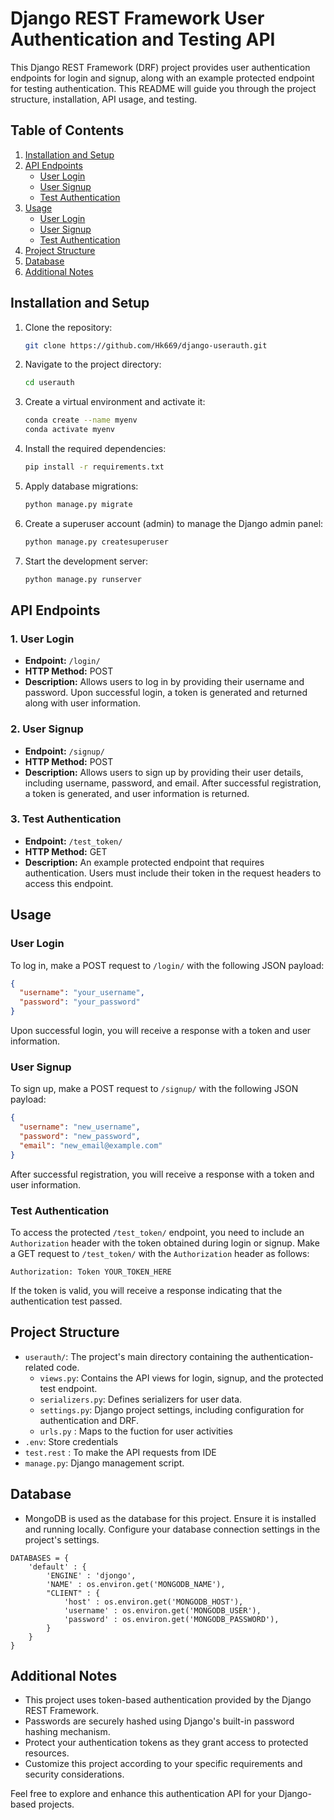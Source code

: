 # Django REST Framework User Authentication and Testing API

This Django REST Framework (DRF) project provides user authentication endpoints for login and signup, along with an example protected endpoint for testing authentication. This README will guide you through the project structure, installation, API usage, and testing.

## Table of Contents

1. [Installation and Setup](#installation-and-setup)
2. [API Endpoints](#api-endpoints)
    - [User Login](#1-user-login)
    - [User Signup](#2-user-signup)
    - [Test Authentication](#3-test-authentication)
3. [Usage](#usage)
    - [User Login](#user-login)
    - [User Signup](#user-signup)
    - [Test Authentication](#test-authentication)
4. [Project Structure](#project-structure)
5. [Database](#database)
5. [Additional Notes](#additional-notes)

## Installation and Setup

1. Clone the repository:

   ```bash
   git clone https://github.com/Hk669/django-userauth.git
   ```

2. Navigate to the project directory:

   ```bash
   cd userauth
   ```

3. Create a virtual environment and activate it:

   ```bash
   conda create --name myenv
   conda activate myenv
   ```

4. Install the required dependencies:

   ```bash
   pip install -r requirements.txt
   ```

5. Apply database migrations:

   ```bash
   python manage.py migrate
   ```

6. Create a superuser account (admin) to manage the Django admin panel:

   ```bash
   python manage.py createsuperuser
   ```

7. Start the development server:

   ```bash
   python manage.py runserver
   ```

## API Endpoints

### 1. User Login

- **Endpoint:** `/login/`
- **HTTP Method:** POST
- **Description:** Allows users to log in by providing their username and password. Upon successful login, a token is generated and returned along with user information.

### 2. User Signup

- **Endpoint:** `/signup/`
- **HTTP Method:** POST
- **Description:** Allows users to sign up by providing their user details, including username, password, and email. After successful registration, a token is generated, and user information is returned.

### 3. Test Authentication

- **Endpoint:** `/test_token/`
- **HTTP Method:** GET
- **Description:** An example protected endpoint that requires authentication. Users must include their token in the request headers to access this endpoint.

## Usage

### User Login

To log in, make a POST request to `/login/` with the following JSON payload:

```json
{
  "username": "your_username",
  "password": "your_password"
}
```

Upon successful login, you will receive a response with a token and user information.

### User Signup

To sign up, make a POST request to `/signup/` with the following JSON payload:

```json
{
  "username": "new_username",
  "password": "new_password",
  "email": "new_email@example.com"
}
```

After successful registration, you will receive a response with a token and user information.

### Test Authentication

To access the protected `/test_token/` endpoint, you need to include an `Authorization` header with the token obtained during login or signup. Make a GET request to `/test_token/` with the `Authorization` header as follows:

```
Authorization: Token YOUR_TOKEN_HERE
```

If the token is valid, you will receive a response indicating that the authentication test passed.

## Project Structure

- `userauth/`: The project's main directory containing the authentication-related code.
  - `views.py`: Contains the API views for login, signup, and the protected test endpoint.
  - `serializers.py`: Defines serializers for user data.
  - `settings.py`: Django project settings, including configuration for authentication and DRF.
  - `urls.py` : Maps to the fuction for user activities 
- `.env`: Store credentials
- `test.rest` : To make the API requests from IDE
- `manage.py`: Django management script.

## Database

- MongoDB is used as the database for this project. Ensure it is installed and running locally. Configure your database connection settings in the project's settings.

```
DATABASES = {
    'default' : {
        'ENGINE' : 'djongo',
        'NAME' : os.environ.get('MONGODB_NAME'),
        "CLIENT" : {
            'host' : os.environ.get('MONGODB_HOST'),
            'username' : os.environ.get('MONGODB_USER'),
            'password' : os.environ.get('MONGODB_PASSWORD'),
        }
    }
}

```

## Additional Notes

- This project uses token-based authentication provided by the Django REST Framework.
- Passwords are securely hashed using Django's built-in password hashing mechanism.
- Protect your authentication tokens as they grant access to protected resources.
- Customize this project according to your specific requirements and security considerations.

Feel free to explore and enhance this authentication API for your Django-based projects.